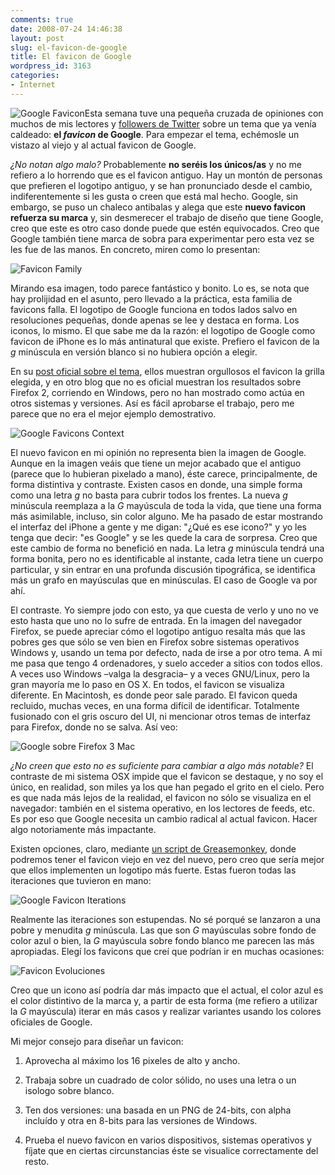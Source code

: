 ```yaml
---
comments: true
date: 2008-07-24 14:46:38
layout: post
slug: el-favicon-de-google
title: El favicon de Google
wordpress_id: 3163
categories:
- Internet
---
```


![Google Favicon](http://www.minid.net/images/google-favicon.png)Esta semana tuve una pequeña cruzada de opiniones con muchos de mis lectores y [followers de Twitter](http://twitter.com/minid) sobre un tema que ya venía caldeado: **el _favicon_ de Google**. Para empezar el tema, echémosle un vistazo al viejo y al actual favicon de Google.





_¿No notan algo malo?_ Probablemente **no seréis los únicos/as** y no me refiero a lo horrendo que es el favicon antiguo. Hay un montón de personas que prefieren el logotipo antiguo, y se han pronunciado desde el cambio, indiferentemente si les gusta o creen que está mal hecho. Google, sin embargo, se puso un chaleco antibalas y alega que este **nuevo favicon refuerza su marca** y, sin desmerecer el trabajo de diseño que tiene Google, creo que este es otro caso donde puede que estén equivocados. Creo que Google también tiene marca de sobra para experimentar pero esta vez se les fue de las manos. En concreto, miren como lo presentan:




<!-- more -->



![Favicon Family](http://www.minid.net/images/favicon-family.jpg)





Mirando esa imagen, todo parece fantástico y bonito. Lo es, se nota que hay prolijidad en el asunto, pero llevado a la práctica, esta familia de favicons falla. El logotipo de Google funciona en todos lados salvo en resoluciones pequeñas, donde apenas se lee y destaca en forma. Los iconos, lo mismo. El que sabe me da la razón: el logotipo de Google como favicon de iPhone es lo más antinatural que existe. Prefiero el favicon de la _g_ minúscula en versión blanco si no hubiera opción a elegir.





En su [post oficial sobre el tema](http://googleblog.blogspot.com/2008/06/one-fish-two-fish-red-fish-blue-fish.html), ellos muestran orgullosos el favicon la grilla elegida, y en otro blog que no es oficial muestran los resultados sobre Firefox 2, corriendo en Windows, pero no han mostrado como actúa en otros sistemas y versiones. Así es fácil aprobarse el trabajo, pero me parece que no era el mejor ejemplo demostrativo.

 



![Google Favicons Context](http://www.minid.net/images/google-favicons-context.png)





El nuevo favicon en mi opinión no representa bien la imagen de Google. Aunque en la imagen veáis que tiene un mejor acabado que el antiguo (parece que lo hubieran pixelado a mano), éste carece, principalmente, de forma distintiva y contraste. Existen casos en donde, una simple forma como una letra _g_ no basta para cubrir todos los frentes. La nueva _g_ minúscula reemplaza a la _G_ mayúscula de toda la vida, que tiene una forma más asimilable, incluso, sin color alguno. Me ha pasado de estar mostrando el interfaz del iPhone a gente y me digan: "¿Qué es ese icono?" y yo les tenga que decir: "es Google" y se les quede la cara de sorpresa. Creo que este cambio de forma no benefició en nada. La letra _g_ minúscula tendrá una forma bonita, pero no es identificable al instante, cada letra tiene un cuerpo particular, y sin entrar en una profunda discusión tipográfica, se identifica más un grafo en mayúsculas que en minúsculas. El caso de Google va por ahí.





El contraste. Yo siempre jodo con esto, ya que cuesta de verlo y uno no ve esto hasta que uno no lo sufre de entrada. En la imagen del navegador Firefox, se puede apreciar cómo el logotipo antiguo resalta más que las pobres ges que sólo se ven bien en Firefox sobre sistemas operativos Windows y, usando un tema por defecto, nada de irse a por otro tema. A mi me pasa que tengo 4 ordenadores, y suelo acceder a sitios con todos ellos. A veces uso Windows –valga la desgracia– y a veces GNU/Linux, pero la gran mayoría me lo paso en OS X. En todos, el favicon se visualiza diferente. En Macintosh, es donde peor sale parado. El favicon queda recluido, muchas veces, en una forma difícil de identificar. Totalmente fusionado con el gris oscuro del UI, ni mencionar otros temas de interfaz para Firefox, donde no se salva. Así veo:





![Google sobre Firefox 3 Mac](http://www.minid.net/images/google-sobre-firefox-3-mac.png)





_¿No creen que esto no es suficiente para cambiar a algo más notable?_ El contraste de mi sistema OSX impide que el favicon se destaque, y no soy el único, en realidad, son miles ya los que han pegado el grito en el cielo. Pero es que nada más lejos de la realidad, el favicon no sólo se visualiza en el navegador: también en el sistema operativo, en los lectores de feeds, etc. Es por eso que Google necesita un cambio radical al actual favicon. Hacer algo notoriamente más impactante.


	


Existen opciones, claro, mediante [un script de Greasemonkey](http://userscripts.org/scripts/show/27548), donde podremos tener el favicon viejo en vez del nuevo, pero creo que sería mejor que ellos implementen un logotipo más fuerte. Estas fueron todas las iteraciones que tuvieron en mano:





![Google Favicon Iterations](http://www.minid.net/images/google-favicon-iterations.jpg)





Realmente las iteraciones son estupendas. No sé porqué se lanzaron a una pobre y menudita _g_ minúscula. Las que son _G_ mayúsculas sobre fondo de color azul o bien, la _G_ mayúscula sobre fondo blanco me parecen las más apropiadas. Elegí los favicons que creí que podrían ir en muchas ocasiones:





![Favicon Evoluciones](http://www.minid.net/images/favicon-evoluciones.png)





Creo que un icono así podría dar más impacto que el actual, el color azul es el color distintivo de la marca y, a partir de esta forma (me refiero a utilizar la _G_ mayúscula) iterar en más casos y realizar variantes usando los colores oficiales de Google.





Mi mejor consejo para diseñar un favicon:






	
  1. Aprovecha al máximo los 16 pixeles de alto y ancho.

	
  2. Trabaja sobre un cuadrado de color sólido, no uses una letra o un isologo sobre blanco.
	
  3. Ten dos versiones: una basada en un PNG de 24-bits, con alpha incluído y otra en 8-bits para las versiones de Windows.

	
  4. Prueba el nuevo favicon en varios dispositivos, sistemas operativos y fíjate que en ciertas circunstancias éste se visualice correctamente del resto.


